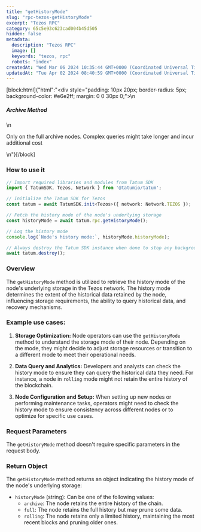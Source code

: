 ```yaml
---
title: "getHistoryMode"
slug: "rpc-tezos-getHistoryMode"
excerpt: "Tezos RPC"
category: 65c5e93c623cad004b45d505
hidden: false
metadata: 
  description: "Tezos RPC"
  image: []
  keywords: "tezos, rpc"
  robots: "index"
createdAt: "Wed Mar 06 2024 10:35:44 GMT+0000 (Coordinated Universal Time)"
updatedAt: "Tue Apr 02 2024 08:40:59 GMT+0000 (Coordinated Universal Time)"
---
```

[block:html]{"html":"<div style=\"padding: 10px 20px; border-radius: 5px; background-color: #e6e2ff; margin: 0 0 30px 0;\">\n  <h5>Archive Method</h5>\n  <p>Only on the full archive nodes. Complex queries might take longer and incur additional cost</p>\n</div>"}[/block]

### How to use it

```typescript
// Import required libraries and modules from Tatum SDK
import { TatumSDK, Tezos, Network } from '@tatumio/tatum';

// Initialize the Tatum SDK for Tezos
const tatum = await TatumSDK.init<Tezos>({ network: Network.TEZOS });

// Fetch the history mode of the node's underlying storage
const historyMode = await tatum.rpc.getHistoryMode();

// Log the history mode
console.log(`Node's history mode:`, historyMode.historyMode);

// Always destroy the Tatum SDK instance when done to stop any background processes
await tatum.destroy();
```

### Overview

The `getHistoryMode` method is utilized to retrieve the history mode of the node's underlying storage in the Tezos network. The history mode determines the extent of the historical data retained by the node, influencing storage requirements, the ability to query historical data, and recovery mechanisms.

### Example use cases:

1. **Storage Optimization:**
   Node operators can use the `getHistoryMode` method to understand the storage mode of their node. Depending on the mode, they might decide to adjust storage resources or transition to a different mode to meet their operational needs.

2. **Data Query and Analytics:**
   Developers and analysts can check the history mode to ensure they can query the historical data they need. For instance, a node in `rolling` mode might not retain the entire history of the blockchain.

3. **Node Configuration and Setup:**
   When setting up new nodes or performing maintenance tasks, operators might need to check the history mode to ensure consistency across different nodes or to optimize for specific use cases.

### Request Parameters

The `getHistoryMode` method doesn't require specific parameters in the request body.

### Return Object

The `getHistoryMode` method returns an object indicating the history mode of the node's underlying storage:

- `historyMode` (string): 
  Can be one of the following values:
  - `archive`: The node retains the entire history of the chain.
  - `full`: The node retains the full history but may prune some data.
  - `rolling`: The node retains only a limited history, maintaining the most recent blocks and pruning older ones.